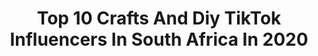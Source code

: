 ---
title: Top 10 Crafts And Diy TikTok Influencers In South Africa In 2020
description: >-
  Find top crafts and diy TikTok influencers in South Africa in 2020. Most popular hashtags: #love #trending #happymothersday #family.
platform: TikTok
profiles:
  - username: "skimnektv"
    fullname: >-
      Morné Bezuidenhout
    location: "South Africa"
    followers: 192161
    engagement: 759
    commentsToLikes: 0.008932
    id: ckan4sr9lbp260i78corbtbka
    verified: false
    hashtags: "#tutorial, #bfvsgf, #bakingpowder, #selflove"
  - username: "tashmontlake"
    fullname: >-
      Tash Montlake
    location: "South Africa"
    followers: 10289
    engagement: 1078
    commentsToLikes: 0.089118
    id: ck981263la2ml0j78gyuatv33
    verified: false
    hashtags: "#lockdownideas, #whytho, #sofunny, #crochetpattern"
  - username: "danielle.mulder_"
    fullname: >-
      Dani Mulder 
    location: "South Africa"
    followers: 68066
    engagement: 671
    commentsToLikes: 0.015527
    id: cka0tfuempq850i78fkojn2rb
    verified: false
    hashtags: "#monday, #gordonramsey, #rainbow, #happybirthday"
  - username: "dutchmanscarcareclinic1"
    fullname: >-
      BossOfGloss
    location: "South Africa"
    followers: 2060
    engagement: 654
    commentsToLikes: 0.006100
    id: ck9jxlrjo19rx0j788q5dpzje
    verified: false
    hashtags: "#bose, #pista, #gt2rs, #poppingbottles"
  - username: "thenakedcuber"
    fullname: >-
      TheNakedCuber
    location: "South Africa"
    followers: 119781
    engagement: 1278
    commentsToLikes: 0.015164
    id: ck99ao3ikigoe0j78few75k2z
    verified: false
    hashtags: "#artist, #cubing, #disappear, #style"
  - username: "rushana.isaacs"
    fullname: >-
      Rushana Isaacs
    location: "South Africa"
    followers: 8552
    engagement: 686
    commentsToLikes: 0.008110
    id: ck9gq4l1d7zha0j788ierhyo1
    verified: false
    hashtags: "#diy, #pet, #pitbullterrier, #savage"
  - username: "kayykayy.xx"
    fullname: >-
      Kaylen Daniels🌻
    location: "South Africa"
    followers: 137046
    engagement: 2098
    commentsToLikes: 0.060678
    id: cka0fndul0avg0i78ijn7c2ho
    verified: true
    hashtags: "#driving, #hypeme, #dream, #salockdown"
  - username: "missjomorrison"
    fullname: >-
      Business Coach
    location: "South Africa"
    followers: 15481
    engagement: 820
    commentsToLikes: 0.027065
    id: ck9dsedrq7t0z0j788b3n25s7
    verified: false
    hashtags: "#socialmediatips, #storyofmylife, #tiktok, #diyvideos"
  - username: "lilpapidani"
    fullname: >-
      Dani Cooper
    location: "South Africa"
    followers: 15399
    engagement: 1438
    commentsToLikes: 0.025501
    id: ck9go0sm2z2dh0j78c26dqfa2
    verified: false
    hashtags: "#tiktoksouth, #foryoupage, #meme, #name3in5seconds"
  - username: "tinaprokas"
    fullname: >-
      Tina Prokas
    location: "South Africa"
    followers: 7420
    engagement: 648
    commentsToLikes: 0.028470
    id: ck982t1cxhls40j781asd5muo
    verified: false
    hashtags: "#photoshootideas, #hairtips, #beautyhacks, #poseideas"
---